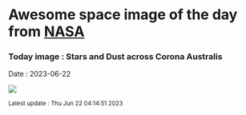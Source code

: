 
# Awesome space image of the day from [NASA](https://api.nasa.gov/)

### Today image : Stars and Dust across Corona Australis
Date : 2023-06-22

![](https://apod.nasa.gov/apod/image/2306/corona_aus1024.jpg)

<small>Latest update : Thu Jun 22 04:14:51 2023</small>
        
